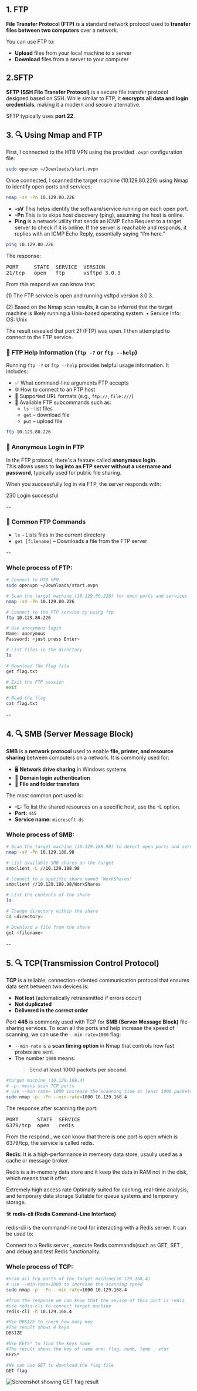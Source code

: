 ## 1. FTP

**File Transfer Protocol (FTP)** is a standard network protocol used to **transfer files between two computers** over a network.

You can use FTP to:

- **Upload** files from your local machine to a server
- **Download** files from a server to your computer

## 2.SFTP

**SFTP (SSH File Transfer Protocol)** is a secure file transfer protocol designed based on SSH.
While similar to FTP, it **encrypts all data and login credentials**, making it a modern and secure alternative.

SFTP typically uses **port 22**.

## 3. 🔍 Using Nmap and FTP

First, I connected to the HTB VPN using the provided `.ovpn` configuration file:
```bash
sudo openvpn ~/Downloads/start.ovpn
```
Once connected, I scanned the target machine (10.129.80.226) using Nmap to identify open ports and services:
```bash
nmap -sV -Pn 10.129.80.226
```
- **-sV** This helps identify the software/service running on each open port.
- **-Pn** This is to skips host discovery (ping), assuming the host is online.
- **Ping** is a network utility that sends an ICMP Echo Request to a target server to check if it is online.
If the server is reachable and responds, it replies with an ICMP Echo Reply, essentially saying “I’m here.”
```bash
ping 10.129.80.226
```
The response:

<pre>
PORT     STATE  SERVICE  VERSION
21/tcp   open   ftp      vsftpd 3.0.3
</pre>

From this respond we can know that:

(1) The FTP service is open and running vsftpd version 3.0.3.

(2) Based on the Nmap scan results, it can be inferred that the target machine is likely running a Unix-based operating system.
	    •	Service Info: OS: Unix

The result revealed that port 21 (FTP) was open. I then attempted to connect to the FTP service.

### 📘 FTP Help Information (`ftp -?` or `ftp --help`)

Running `ftp -?` or `ftp --help` provides helpful usage information. It includes:

- ✅ What command-line arguments FTP accepts  
- 🌐 How to connect to an FTP host  
- 🔗 Supported URL formats (e.g., `ftp://`, `file:///`)  
- 📄 Available FTP subcommands such as:
  - `ls` – list files
  - `get` – download file
  - `put` – upload file
 
```bash
ftp 10.129.80.226
```
### 🔐 Anonymous Login in FTP

In the FTP protocol, there's a feature called **anonymous login**.  
This allows users to **log into an FTP server without a username and password**, typically used for public file sharing.

When you successfully log in via FTP, the server responds with:

230 Login successful

-- 
### 📁 Common FTP Commands

- `ls` – Lists files in the current directory  
- `get [filename]` – Downloads a file from the FTP server

--
### Whole process of FTP:
```bash
# Connect to HTB VPN
sudo openvpn ~/Downloads/start.ovpn

# Scan the target machine (10.129.80.226) for open ports and services
nmap -sV -Pn 10.129.80.226

# Connect to the FTP service by using ftp 
ftp 10.129.80.226

# Use anonymous login
Name: anonymous
Password: <just press Enter>

# List files in the directory
ls

# Download the flag file
get flag.txt

# Exit the FTP session
exit

# Read the flag
cat flag.txt
```
--

## 4. 🔍 SMB (Server Message Block)
**SMB** is a **network protocol** used to enable **file, printer, and resource sharing** between computers on a network. It is commonly used for:

- 🖥️ **Network drive sharing** in Windows systems  
- 🔐 **Domain login authentication**  
- 📁 **File and folder transfers**

The most common port used is:
- **-L:** To list the shared resources on a specific host, use the -L option.
- **Port:** `445`  
- **Service name:** `microsoft-ds`

### Whole process of SMB:
```bash
# Scan the target machine (10.129.188.98) to detect open ports and service versions
nmap -sV -Pn 10.129.188.98

# List available SMB shares on the target
smbclient -L //10.129.188.98

# Connect to a specific share named "WorkShares"
smbclient //10.129.188.98/WorkShares

# List the contents of the share
ls

# Change directory within the share
cd <directory>

# Download a file from the share
get <filename>
```

-- 
## 5. 🔍 TCP(Transmission Control Protocol)

**TCP** is a reliable, connection-oriented communication protocol that ensures data sent between two devices is:

- **Not lost** (automatically retransmitted if errors occur)
- **Not duplicated**
- **Delivered in the correct order**

Port **445** is commonly used with TCP for **SMB (Server Message Block)** file-sharing services.
To scan all the ports and help increase the speed of scanning, we can use the `--min-rate=1000` flag:

- `--min-rate` is a **scan timing option** in Nmap that controls how fast probes are sent.
- The number `1000` means:
  > Send **at least 1000 packets per second**.


```bash
#target machine (10.129.168.4)
# -p- means scan TCP ports
# use --min-rate= 1000 increase the scanning time at least 1000 packets per second
sudo nmap -p- -Pn --min-rate=1000 10.129.168.4
```

The response after scanning the port:

<pre>
PORT      STATE  SERVICE
6379/tcp  open   redis
</pre>

From the respond , we can know that there is one port is open which is 6379/tcp, the service is called redis.

**Redis:** It is a high-performance in memeory data store, usaully used as a cache or message broker.

Redis is a in-memory data store and it keep the data in RAM not in the disk, which means that it offer:

Extremely high access rate
Optimally suited for caching, real-time analysis, and temporary data storage
Suitable for queue systems and temporary storage.

🛠️ **redis-cli (Redis Command-Line Interface)**

redis-cli is the command-line tool for interacting with a Redis server. It can be used to:

Connect to a Redis server , execute Redis commands(such as GET, SET ,  and debug and test Redis functionality.

### Whole process of TCP:
```bash
#scan all tcp ports of the target machine(10.129.168.4)
# use --min-rate=1000 to increase the scanning speed
sudo nmap -p- -Pn --min-rate=1000 10.129.168.4

#from the response we can know that the sevice of this port is redis
#use redis-cli to connect target machine
redis-cli -h 10.129.168.4

#Use DBSIZE to check how many key
#The result shows 4 keys
DBSIZE

#Use KEYS* to find the keys name
#The result shows the key of name are: flag, numb, temp , stor
KEYS*

#We can use GET to download the flag file
GET flag

```
![Screenshot showing GET flag result](get_flag.jpg)
